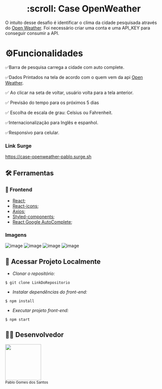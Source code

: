 <h1 align="center"> :scroll: Case OpenWeather </h1>

O intuito desse desafio é identificar o clima da cidade pesquisada através do [Open Weather](https://openweathermap.org).
Foi necessário criar uma conta e uma API_KEY para conseguir consumir a API. 

#  ⚙️Funcionalidades

✅Barra de pesquisa carrega a cidade com auto complete.

✅Dados Printados na tela de acordo com o quem vem da api [Open Weather](https://openweathermap.org).

✅ Ao clicar na seta de voltar, usuário volta para a tela anterior.

✅ Previsão do tempo para os próximos 5 dias

✅ Escolha de escala de grau: Celsius ou Fahrenheit.

✅Internacionalização para Inglês e espanhol.

✅Responsivo para celular.


### Link Surge 
https://case-openweather-pablo.surge.sh

## :hammer_and_wrench: Ferramentas 
### 🍮 Frontend
- [React](https://pt-br.reactjs.org/);
- [React-icons](https://react-icons.github.io/react-icons/);
- [Axios](https://axios-http.com/ptbr/docs/intro/);
- [Styled-components](https://styled-components.com/docs/);
- [React Google AutoComplete](https://www.npmjs.com/package/react-google-autocomplete#useplaceswidget);

### Imagens
![image](https://user-images.githubusercontent.com/84820536/185392066-6df44bcb-e8d4-4738-929c-0ad84ca9c565.png)
![image](https://user-images.githubusercontent.com/84820536/185392259-12f25ad2-67e2-4e8a-96a4-4720eb91582a.png)
![image](https://user-images.githubusercontent.com/84820536/185392330-cc5e28bb-dd9d-4823-81bf-55195350858c.png)
![image](https://user-images.githubusercontent.com/84820536/185392435-8462ed69-25cf-4f58-8dad-e91214e99f12.png)

## 📁 Acessar Projeto Localmente

- *Clonar o repositório:*

```
$ git clone LinkDoRepositorio
```
- *Instalar dependências do front-end:*
```
$ npm install
```
- *Executar projeto front-end:*
```
$ npm start
```
## 👨‍💻 Desenvolvedor

<img src="https://avatars.githubusercontent.com/u/84820536?v=4" width=115> <br><sub>Pablo Gomes dos Santos</sub>

